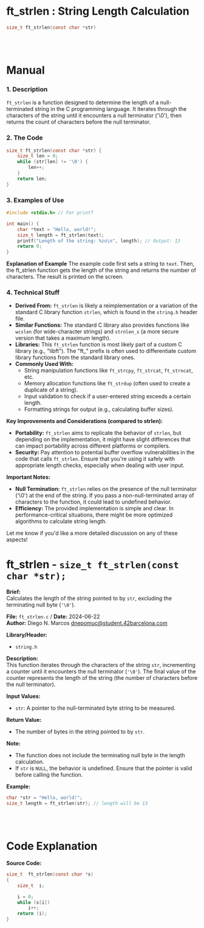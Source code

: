 # ft_strlen : String Length Calculation
``` c
size_t ft_strlen(const char *str) 
```
<br>
<br>

# Manual
### 1. Description

`ft_strlen` is a function designed to determine the length of a null-terminated string in the C programming language. It iterates through the characters of the string until it encounters a null terminator ('\0'), then returns the count of characters before the null terminator.
### 2. The Code
```C
size_t ft_strlen(const char *str) {
    size_t len = 0;
    while (str[len] != '\0') {
        len++;
    }
    return len;
}
```

### 3. Examples of Use
```C
#include <stdio.h> // For printf

int main() {
    char *text = "Hello, world!";
    size_t length = ft_strlen(text);
    printf("Length of the string: %zu\n", length); // Output: 13
    return 0;
}
```

**Explanation of Example** The example code first sets a string to `text`. Then, the ft_strlen function gets the length of the string and returns the number of characters. The result is printed on the screen.  

### 4. Technical Stuff
- **Derived From:** `ft_strlen` is likely a reimplementation or a variation of the standard C library function `strlen`, which is found in the `string.h` header file.
- **Similar Functions:** The standard C library also provides functions like `wcslen` (for wide-character strings) and `strnlen_s` (a more secure version that takes a maximum length).
- **Libraries:** This `ft_strlen` function is most likely part of a custom C library (e.g., "libft"). The "ft_" prefix is often used to differentiate custom library functions from the standard library ones.
- **Commonly Used With:**
    - String manipulation functions like `ft_strcpy`, `ft_strcat`, `ft_strncat`, etc.
    - Memory allocation functions like `ft_strdup` (often used to create a duplicate of a string).
    - Input validation to check if a user-entered string exceeds a certain length.
    - Formatting strings for output (e.g., calculating buffer sizes).

**Key Improvements and Considerations (compared to strlen):**

- **Portability:** `ft_strlen` aims to replicate the behavior of `strlen`, but depending on the implementation, it might have slight differences that can impact portability across different platforms or compilers.
- **Security:** Pay attention to potential buffer overflow vulnerabilities in the code that calls `ft_strlen`. Ensure that you're using it safely with appropriate length checks, especially when dealing with user input.

**Important Notes:**

- **Null Termination:** `ft_strlen` relies on the presence of the null terminator ('\0') at the end of the string. If you pass a non-null-terminated array of characters to the function, it could lead to undefined behavior.
- **Efficiency:** The provided implementation is simple and clear. In performance-critical situations, there might be more optimized algorithms to calculate string length.

Let me know if you'd like a more detailed discussion on any of these aspects!


# ft_strlen - `size_t ft_strlen(const char *str);`

**Brief:**  
Calculates the length of the string pointed to by `str`, excluding the terminating null byte (`'\0'`).

**File:** `ft_strlen.c` / **Date:** 2024-06-22  
**Author:** Diego N. Marcos <dnepomuc@student.42barcelona.com>

**Library/Header:**
- `string.h`


**Description:**  
This function iterates through the characters of the string `str`, incrementing a counter until it encounters the null terminator (`'\0'`). The final value of the counter represents the length of the string (the number of characters before the null terminator).

**Input Values:**
* `str`: A pointer to the null-terminated byte string to be measured.

**Return Value:**
* The number of bytes in the string pointed to by `str`.

**Note:**
- The function does not include the terminating null byte in the length calculation.
- If `str` is `NULL`, the behavior is undefined. Ensure that the pointer is valid before calling the function.

**Example:**
```c
char *str = "Hello, world!";
size_t length = ft_strlen(str); // length will be 13
```

<br>
<br>

# Code Explanation
**Source Code:**
``` C
size_t	ft_strlen(const char *s)
{
	size_t	i;

	i = 0;
	while (s[i])
		i++;
	return (i);
}

```